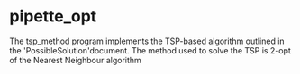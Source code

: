 # pipette_opt
The tsp_method program implements the TSP-based algorithm outlined in the 'PossibleSolution'document. The method used to solve the TSP is 2-opt of the Nearest Neighbour algorithm
